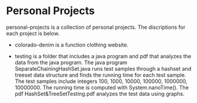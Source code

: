 # Personal Projects

personal-projects is a collection of personal projects. The discriptions for each project is below.

* colorado-denim is a function clothing website.

* testing is a folder that includes a java program and pdf that analyzes the data from the java program. The java program SeparateChainingHashSet.java runs test samples through a hashset and treeset data structure and finds the running time for each test sample. The test samples include integers 100, 1000, 10000, 100000, 1000000, 10000000. The running time is computed with System.nanoTime(). The pdf HashSet&TreeSetTesting.pdf analyzes the test data using graphs.
